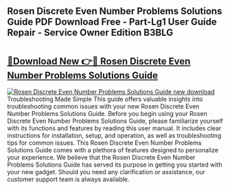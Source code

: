 ## Rosen Discrete Even Number Problems Solutions Guide PDF Download Free - Part-Lg1 User Guide Repair - Service Owner Edition B3BLG

# <h2><a href="http://bc58803.oget.top/?id=Rosen+Discrete+Even+Number+Problems+Solutions+Guide">🔗Download New 👉🔴 Rosen Discrete Even Number Problems Solutions Guide</a></h2>

[![Rosen Discrete Even Number Problems Solutions Guide new download](https://i.imgur.com/5g1atiW.png)](http://bc58803.oget.top/?id=Rosen+Discrete+Even+Number+Problems+Solutions+Guide)
Troubleshooting Made Simple This guide offers valuable insights into troubleshooting common issues with your new Rosen Discrete Even Number Problems Solutions Guide. Before you begin using your Rosen Discrete Even Number Problems Solutions Guide, please familiarize yourself with its functions and features by reading this user manual. It includes clear instructions for installation, setup, and operation, as well as troubleshooting tips for common issues. This Rosen Discrete Even Number Problems Solutions Guide comes with a plethora of features designed to personalize your experience. We believe that the Rosen Discrete Even Number Problems Solutions Guide has served its purpose in getting you started with your new gadget. Should you need any clarification or assistance, our customer support team is always available.
